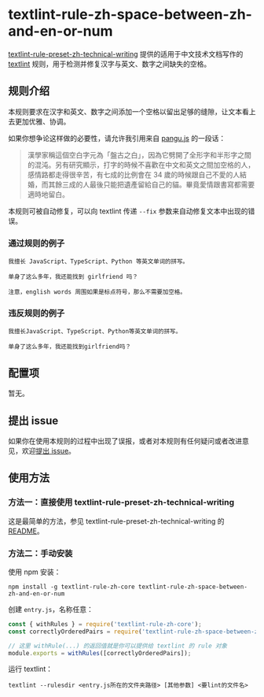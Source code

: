 # textlint-rule-zh-space-between-zh-and-en-or-num

[textlint-rule-preset-zh-technical-writing](https://github.com/darkyzhou/textlint-rule-preset-zh-technical-writing) 提供的适用于中文技术文档写作的 [textlint](https://github.com/textlint/textlint) 规则，用于检测并修复汉字与英文、数字之间缺失的空格。

## 规则介绍

本规则要求在汉字和英文、数字之间添加一个空格以留出足够的缝隙，让文本看上去更加优雅、协调。

如果你想争论这样做的必要性，请允许我引用来自 [pangu.js](https://github.com/vinta/pangu.js) 的一段话：

> 漢學家稱這個空白字元為「盤古之白」，因為它劈開了全形字和半形字之間的混沌。另有研究顯示，打字的時候不喜歡在中文和英文之間加空格的人，感情路都走得很辛苦，有七成的比例會在 34 歲的時候跟自己不愛的人結婚，而其餘三成的人最後只能把遺產留給自己的貓。畢竟愛情跟書寫都需要適時地留白。

本规则可被自动修复，可以向 textlint 传递 `--fix` 参数来自动修复文本中出现的错误。

### 通过规则的例子

```
我擅长 JavaScript、TypeScript、Python 等英文单词的拼写。

单身了这么多年，我还能找到 girlfriend 吗？

注意，english words 周围如果是标点符号，那么不需要加空格。
```

### 违反规则的例子

```
我擅长JavaScript、TypeScript、Python等英文单词的拼写。

单身了这么多年，我还能找到girlfriend吗？
```

## 配置项

暂无。

## 提出 issue

如果你在使用本规则的过程中出现了误报，或者对本规则有任何疑问或者改进意见，欢迎[提出 issue](https://github.com/darkyzhou/textlint-rule-preset-zh-technical-writing/issues/new)。

## 使用方法

### 方法一：直接使用 textlint-rule-preset-zh-technical-writing

这是最简单的方法，参见 textlint-rule-preset-zh-technical-writing 的 [README](https://github.com/darkyzhou/textlint-rule-preset-zh-technical-writing#textlint-rule-preset-zh-technical-writing)。

### 方法二：手动安装

使用 npm 安装：

`npm install -g textlint-rule-zh-core textlint-rule-zh-space-between-zh-and-en-or-num`

创建 `entry.js`，名称任意：

```javascript
const { withRules } = require('textlint-rule-zh-core');
const correctlyOrderedPairs = require('textlint-rule-zh-space-between-zh-and-en-or-num');

// 这里 withRule(...) 的返回值就是你可以提供给 textlint 的 rule 对象
module.exports = withRules([correctlyOrderedPairs]);
```

运行 textlint：

`textlint --rulesdir <entry.js所在的文件夹路径> [其他参数] <要lint的文件名>`
